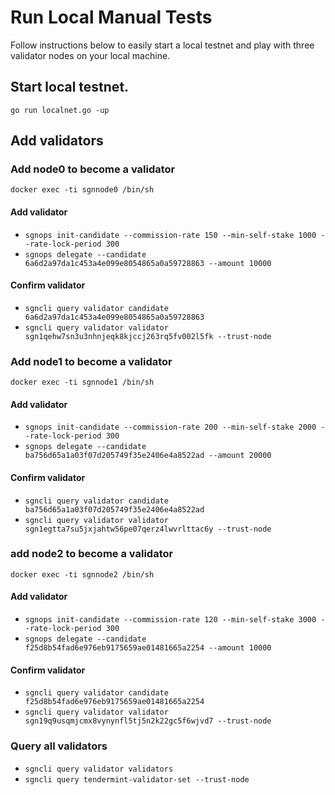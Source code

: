 # Run Local Manual Tests

Follow instructions below to easily start a local testnet and play with three validator nodes on your local machine.

## Start local testnet.

`go run localnet.go -up`

## Add validators

### Add node0 to become a validator
`docker exec -ti sgnnode0 /bin/sh`

#### Add validator
- `sgnops init-candidate --commission-rate 150 --min-self-stake 1000 --rate-lock-period 300`
- `sgnops delegate --candidate 6a6d2a97da1c453a4e099e8054865a0a59728863 --amount 10000`

#### Confirm validator
- `sgncli query validator candidate 6a6d2a97da1c453a4e099e8054865a0a59728863`
- `sgncli query validator validator sgn1qehw7sn3u3nhnjeqk8kjccj263rq5fv002l5fk --trust-node`

### Add node1 to become a validator
`docker exec -ti sgnnode1 /bin/sh`

#### Add validator
- `sgnops init-candidate --commission-rate 200 --min-self-stake 2000 --rate-lock-period 300`
- `sgnops delegate --candidate ba756d65a1a03f07d205749f35e2406e4a8522ad --amount 20000`

#### Confirm validator
- `sgncli query validator candidate ba756d65a1a03f07d205749f35e2406e4a8522ad`
- `sgncli query validator validator sgn1egtta7su5jxjahtw56pe07qerz4lwvrlttac6y --trust-node`

### add node2 to become a validator
`docker exec -ti sgnnode2 /bin/sh`

#### Add validator
- `sgnops init-candidate --commission-rate 120 --min-self-stake 3000 --rate-lock-period 300`
- `sgnops delegate --candidate f25d8b54fad6e976eb9175659ae01481665a2254 --amount 10000`

#### Confirm validator
- `sgncli query validator candidate f25d8b54fad6e976eb9175659ae01481665a2254`
- `sgncli query validator validator sgn19q9usqmjcmx8vynynfl5tj5n2k22gc5f6wjvd7 --trust-node`

### Query all validators
- `sgncli query validator validators`
- `sgncli query tendermint-validator-set --trust-node`